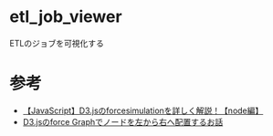 # etl_job_viewer
ETLのジョブを可視化する


# 参考
- [【JavaScript】D3.jsのforcesimulationを詳しく解説！【node編】](https://keymaso.com/programemory/javascript/d3-forcesimulation2/)
- [D3.jsのforce Graphでノードを左から右へ配置するお話](https://ochanjanai.net/it/development/273)
